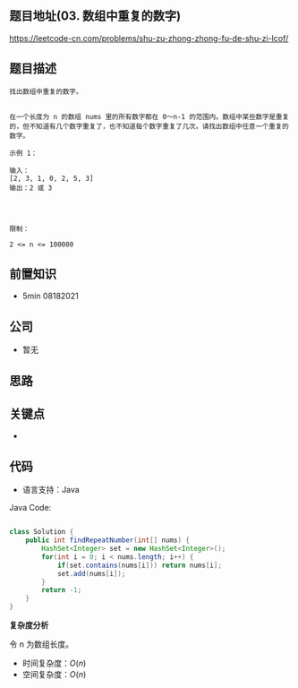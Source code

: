 
## 题目地址(03. 数组中重复的数字)

https://leetcode-cn.com/problems/shu-zu-zhong-zhong-fu-de-shu-zi-lcof/

## 题目描述

```
找出数组中重复的数字。


在一个长度为 n 的数组 nums 里的所有数字都在 0～n-1 的范围内。数组中某些数字是重复的，但不知道有几个数字重复了，也不知道每个数字重复了几次。请找出数组中任意一个重复的数字。

示例 1：

输入：
[2, 3, 1, 0, 2, 5, 3]
输出：2 或 3 


 

限制：

2 <= n <= 100000
```

## 前置知识

- 5min 08182021

## 公司

- 暂无

## 思路

## 关键点

-  

## 代码

- 语言支持：Java

Java Code:

```java

class Solution {
    public int findRepeatNumber(int[] nums) {
        HashSet<Integer> set = new HashSet<Integer>();
        for(int i = 0; i < nums.length; i++) {
            if(set.contains(nums[i])) return nums[i];
            set.add(nums[i]);
        }
        return -1;
    }
}

```


**复杂度分析**

令 n 为数组长度。

- 时间复杂度：$O(n)$
- 空间复杂度：$O(n)$


